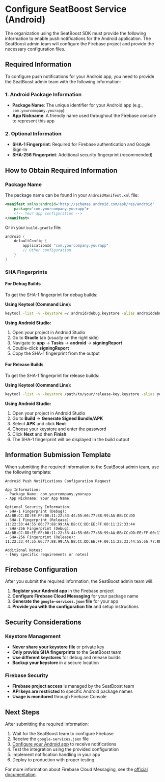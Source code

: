 # Configure SeatBoost Service (Android)

The organization using the SeatBoost SDK must provide the following information to enable push notifications for the Android application. The SeatBoost admin team will configure the Firebase project and provide the necessary configuration files.

## Required Information

To configure push notifications for your Android app, you need to provide the SeatBoost admin team with the following information:

### 1. Android Package Information

- **Package Name**: The unique identifier for your Android app (e.g., `com.yourcompany.yourapp`)
- **App Nickname**: A friendly name used throughout the Firebase console to represent this app

### 2. Optional Information

- **SHA-1 Fingerprint**: Required for Firebase authentication and Google Sign-In
- **SHA-256 Fingerprint**: Additional security fingerprint (recommended)

## How to Obtain Required Information

### Package Name

The package name can be found in your `AndroidManifest.xml` file:

```xml
<manifest xmlns:android="http://schemas.android.com/apk/res/android"
    package="com.yourcompany.yourapp">
    <!-- Your app configuration -->
</manifest>
```

Or in your `build.gradle` file:

```gradle
android {
    defaultConfig {
        applicationId "com.yourcompany.yourapp"
        // Other configuration
    }
}
```

### SHA Fingerprints

#### For Debug Builds

To get the SHA-1 fingerprint for debug builds:

**Using Keytool (Command Line):**
```bash
keytool -list -v -keystore ~/.android/debug.keystore -alias androiddebugkey -storepass android -keypass android
```

**Using Android Studio:**
1. Open your project in Android Studio
2. Go to **Gradle** tab (usually on the right side)
3. Navigate to **app** → **Tasks** → **android** → **signingReport**
4. Double-click **signingReport**
5. Copy the SHA-1 fingerprint from the output

#### For Release Builds

To get the SHA-1 fingerprint for release builds:

**Using Keytool (Command Line):**
```bash
keytool -list -v -keystore /path/to/your/release-key.keystore -alias your-key-alias
```

**Using Android Studio:**
1. Open your project in Android Studio
2. Go to **Build** → **Generate Signed Bundle/APK**
3. Select **APK** and click **Next**
4. Choose your keystore and enter the password
5. Click **Next** and then **Finish**
6. The SHA-1 fingerprint will be displayed in the build output

## Information Submission Template

When submitting the required information to the SeatBoost admin team, use the following template:

```
Android Push Notifications Configuration Request

App Information:
- Package Name: com.yourcompany.yourapp
- App Nickname: Your App Name

Optional Security Information:
- SHA-1 Fingerprint (Debug): AA:BB:CC:DD:EE:FF:00:11:22:33:44:55:66:77:88:99:AA:BB:CC:DD
- SHA-1 Fingerprint (Release): 11:22:33:44:55:66:77:88:99:AA:BB:CC:DD:EE:FF:00:11:22:33:44
- SHA-256 Fingerprint (Debug): AA:BB:CC:DD:EE:FF:00:11:22:33:44:55:66:77:88:99:AA:BB:CC:DD:EE:FF:00:11:22:33:44:55:66:77:88:99
- SHA-256 Fingerprint (Release): 11:22:33:44:55:66:77:88:99:AA:BB:CC:DD:EE:FF:00:11:22:33:44:55:66:77:88:99:AA:BB:CC:DD:EE:FF:00:11:22:33:44

Additional Notes:
- [Any specific requirements or notes]
```

## Firebase Configuration

After you submit the required information, the SeatBoost admin team will:

1. **Register your Android app** in the Firebase project
2. **Configure Firebase Cloud Messaging** for your package name
3. **Generate the `google-services.json` file** for your app
4. **Provide you with the configuration file** and setup instructions

## Security Considerations

### Keystore Management

- **Never share your keystore file** or private key
- **Only provide SHA fingerprints** to the SeatBoost team
- **Use different keystores** for debug and release builds
- **Backup your keystore** in a secure location

### Firebase Security

- **Firebase project access** is managed by the SeatBoost team
- **API keys are restricted** to specific Android package names
- **Usage is monitored** through Firebase Console

## Next Steps

After submitting the required information:

1. Wait for the SeatBoost team to configure Firebase
2. Receive the `google-services.json` file
3. [Configure your Android app](push-notifications/configure-android-app.md) to receive notifications
4. Test the integration using the provided configuration
5. Implement notification handling in your app
6. Deploy to production with proper testing

For more information about Firebase Cloud Messaging, see the [official documentation](https://firebase.google.com/docs/cloud-messaging/android/client).
